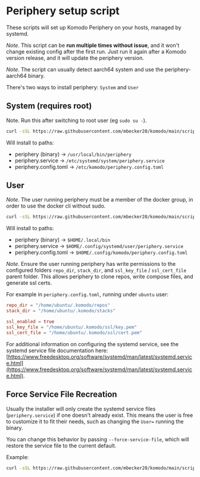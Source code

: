 # Periphery setup script

These scripts will set up Komodo Periphery on your hosts, managed by systemd.

*Note*. This script can be **run multiple times without issue**, and it won't change existing config after the first run. Just run it again after a Komodo version release, and it will update the periphery version.

*Note*. The script can usually detect aarch64 system and use the periphery-aarch64 binary.

There's two ways to install periphery: `System` and `User`

## System (requires root)

Note. Run this after switching to root user (eg `sudo su -`).

```sh
curl -sSL https://raw.githubusercontent.com/mbecker20/komodo/main/scripts/setup-periphery.py | python3
```

Will install to paths:
- periphery (binary) -> `/usr/local/bin/periphery`
- periphery.service -> `/etc/systemd/system/periphery.service`
- periphery.config.toml -> `/etc/komodo/periphery.config.toml`

## User

*Note*. The user running periphery must be a member of the docker group, in order to use the docker cli without sudo.

```sh
curl -sSL https://raw.githubusercontent.com/mbecker20/komodo/main/scripts/setup-periphery.py | python3 - --user
```

Will install to paths:
- periphery (binary) -> `$HOME/.local/bin`
- periphery.service -> `$HOME/.config/systemd/user/periphery.service`
- periphery.config.toml -> `$HOME/.config/komodo/periphery.config.toml`

*Note*. Ensure the user running periphery has write permissions to the configured folders `repo_dir`, `stack_dir`, and `ssl_key_file` / `ssl_cert_file` parent folder.
This allows periphery to clone repos, write compose files, and generate ssl certs.

For example in `periphery.config.toml`, running under `ubuntu` user:
```toml
repo_dir = "/home/ubuntu/.komodo/repos"
stack_dir = "/home/ubuntu/.komodo/stacks"

ssl_enabled = true
ssl_key_file = "/home/ubuntu/.komodo/ssl/key.pem"
ssl_cert_file = "/home/ubuntu/.komodo/ssl/cert.pem"
```

For additional information on configuring the systemd service, see the systemd service file documentation here:
[https://www.freedesktop.org/software/systemd/man/latest/systemd.service.html](https://www.freedesktop.org/software/systemd/man/latest/systemd.service.html).

## Force Service File Recreation

Usually the installer will only create the systemd service files (`periphery.service`) if one doesn't already exist.
This means the user is free to customize it to fit their needs, such as changing the `User=` running the binary.

You can change this behavior by passing `--force-service-file`, which will restore the service file
to the current default.

Example:

```sh
curl -sSL https://raw.githubusercontent.com/mbecker20/komodo/main/scripts/setup-periphery.py | python3 - --force-service-file
```